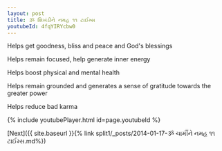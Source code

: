 ```yaml
---
layout: post
title: ૐ શિખંડીને નમહ ૧૧ ટાઈમ્સ
youtubeId: 4fqYIRYcbw0
---
```

 
 
Helps get goodness, bliss and peace and God's blessings
 
Helps remain focused, help generate inner energy 
 
Helps boost physical and mental health 
 
Helps remain grounded and generates a sense of gratitude towards the greater power 
 
Helps reduce bad karma
 
 
 
 


{% include youtubePlayer.html id=page.youtubeId %}
 
[Next]({{ site.baseurl }}{% link  split1/_posts/2014-01-17-ૐ ચાર્મીને નમહ ૧૧ ટાઈમ્સ.md%})
 
